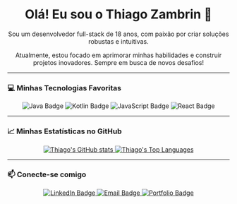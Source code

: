 <div align="center">
  <h1>Olá! Eu sou o Thiago Zambrin 👋</h1>
  <p>Sou um desenvolvedor full-stack de 18 anos, com paixão por criar soluções robustas e intuitivas.</p>
  <p>Atualmente, estou focado em aprimorar minhas habilidades e construir projetos inovadores. Sempre em busca de novos desafios!</p>
</div>

---

### 💻 Minhas Tecnologias Favoritas

<p align="center">
  <img src="https://img.shields.io/badge/Java-007396?style=for-the-badge&logo=java&logoColor=white" alt="Java Badge">
  <img src="https://img.shields.io/badge/Kotlin-0095D5?style=for-the-badge&logo=kotlin&logoColor=white" alt="Kotlin Badge">
  <img src="https://img.shields.io/badge/JavaScript-F7DF1E?style=for-the-badge&logo=javascript&logoColor=black" alt="JavaScript Badge">
  <img src="https://img.shields.io/badge/React-61DAFB?style=for-the-badge&logo=react&logoColor=black" alt="React Badge">
  </p>

---

### 📈 Minhas Estatísticas no GitHub

<p align="center">
  <a href="https://github.com/Zambrinn">
    <img src="https://github-readme-stats.vercel.app/api?username=Seu-Nome-De-Usuario&show_icons=true&theme=dark&include_all_commits=true" alt="Thiago's GitHub stats">
  </a>
  <a href="https://github.com/Zambrinn">
    <img src="https://github-readme-stats.vercel.app/api/top-langs/?username=Seu-Nome-De-Usuario&layout=compact&theme=dark" alt="Thiago's Top Languages">
  </a>
</p>

---

### 📫 Conecte-se comigo

<p align="center">
  <a href="https://www.linkedin.com/in/thiagozambrin/" target="_blank">
    <img src="https://img.shields.io/badge/LinkedIn-0077B5?style=for-the-badge&logo=linkedin&logoColor=white" alt="LinkedIn Badge">
  </a>
  <a href="mailto:zambrinfilho@gmail.com" target="_blank">
    <img src="https://img.shields.io/badge/Email-D14836?style=for-the-badge&logo=gmail&logoColor=white" alt="Email Badge">
  </a>
  <a href="https://seu-portfolio.com" target="_blank">
    <img src="https://img.shields.io/badge/Portfolio-FF5722?style=for-the-badge&logo=google-chrome&logoColor=white" alt="Portfolio Badge">
  </a>
</p>
